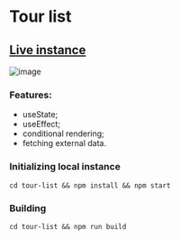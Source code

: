 # Tour list

## [Live instance](https://jam-tour-list.netlify.app/)
![image](https://i.imgur.com/XI68ivR.png)

### Features:

- useState;
- useEffect;
- conditional rendering;
- fetching external data.

### Initializing local instance

```
cd tour-list && npm install && npm start
```

### Building

```
cd tour-list && npm run build
```
